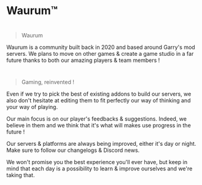 # Waurum™

#
> Waurum

Waurum is a community built back in 2020 and based around Garry's mod servers. We plans to move on other games & create a game studio in a far future thanks to both our amazing players & team members !

#    
> Gaming, reinvented !

Even if we try to pick the best of existing addons to build our servers, we also don't hesitate at editing them to fit perfectly our way of thinking and your way of playing.

Our main focus is on our player's feedbacks & suggestions. Indeed, we believe in them and we think that it's what will makes use progress in the future !

Our servers & platforms are always being improved, either it's day or night. Make sure to follow our changelogs & Discord news.

We won't promise you the best experience you'll ever have, but keep in mind that each day is a possibility to learn & improve ourselves and we're taking that.